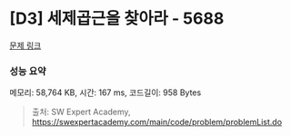 # [D3] 세제곱근을 찾아라 - 5688 

[문제 링크](https://swexpertacademy.com/main/code/problem/problemDetail.do?contestProbId=AWXVyCaKugQDFAUo) 

### 성능 요약

메모리: 58,764 KB, 시간: 167 ms, 코드길이: 958 Bytes



> 출처: SW Expert Academy, https://swexpertacademy.com/main/code/problem/problemList.do